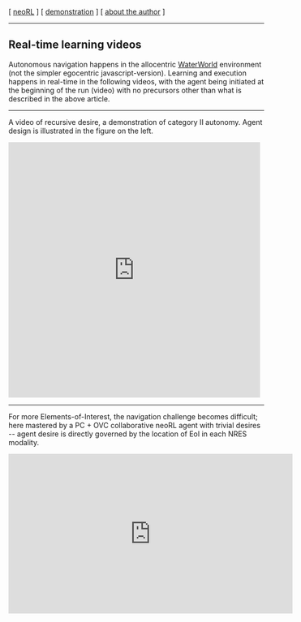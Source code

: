 [ [neoRL](index) ]   [ [demonstration](demonstrations.md) ]     [ [about the author](./about_the_author.md) ]

-----------------------------------------------------

## Real-time learning videos
Autonomous navigation happens in the allocentric [WaterWorld](https://pygame-learning-environment.readthedocs.io/en/latest/user/games/waterworld.html) environment (not the simpler egocentric javascript-version). 
Learning and execution happens in real-time in the following videos, with the agent being initiated at the beginning of the run (video) with no precursors other than what is described in the above article. 

------------------------------------------
A video of recursive desire, a demonstration of category II autonomy. 
Agent design is illustrated in the figure on the left.

<iframe src="https://player.vimeo.com/video/685172019?h=bf434220e7&amp;badge=0&amp;autopause=0&amp;player_id=0&amp;app_id=58479" width="496" height="504" frameborder="0" allow="autoplay; fullscreen; picture-in-picture" allowfullscreen title="A neoRL agent governed by recurrent desires."></iframe>

----

For more Elements-of-Interest, the navigation challenge becomes difficult;
here mastered by a PC + OVC collaborative neoRL agent with trivial desires -- agent desire is directly governed by the location of EoI in each NRES modality.

<iframe width="560" height="315" src="https://www.youtube.com/embed/ZyvxaMnm92s" title="YouTube video player" frameborder="0" allow="accelerometer; autoplay; clipboard-write; encrypted-media; gyroscope; picture-in-picture" allowfullscreen></iframe>

